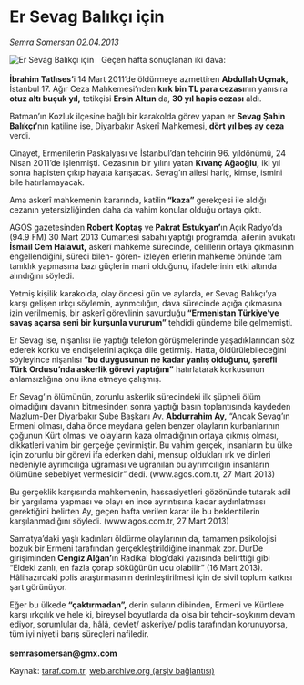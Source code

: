 # Er Sevag Balıkçı için

*Semra Somersan 02.04.2013*

<div class="yazi"><img align="left" alt="Er Sevag Balıkçı için" border="0" src="http://www.taraf.com.tr/fotoraflar/makaleler/er-sevag-balikci-icin_5278_orijinal.jpg" style="border-right-width:10px; border-color:#FFFFFF"/><p>Geçen hafta sonuçlanan iki dava:<br/><br/><strong>İbrahim Tatlıses’</strong>i 14 Mart 2011’de öldürmeye azmettiren <strong>Abdullah Uçmak,</strong> İstanbul 17. Ağır Ceza Mahkemesi’nden <strong>kırk bin TL para cezası</strong>nın yanısıra <strong>otuz altı buçuk yıl,</strong> tetikçisi <strong>Ersin Altun</strong> da, <strong>30 yıl hapis cezası</strong> aldı.</p>
<p>Batman’ın Kozluk ilçesine bağlı bir karakolda görev yapan er <strong>Sevag Şahin Balıkçı’</strong>nın katiline ise, Diyarbakır Askerî Mahkemesi, <strong>dört yıl beş ay ceza</strong> verdi. </p>
<p>Cinayet, Ermenilerin Paskalyası ve İstanbul’dan tehcirin 96. yıldönümü, 24 Nisan 2011’de işlenmişti. Cezasının bir yılını yatan <strong>Kıvanç Ağaoğlu,</strong> iki yıl sonra hapisten çıkıp hayata karışacak. Sevag’ın ailesi hariç, kimse, ismini bile hatırlamayacak.</p>
<p>Ama askerî mahkemenin kararında, katilin<strong> “kaza”</strong> gerekçesi ile aldığı cezanın yetersizliğinden daha da vahim konular olduğu ortaya çıktı. </p>
<p>AGOS gazetesinden <strong>Robert Koptaş</strong> ve<strong> Pakrat Estukyan’</strong>ın Açık Radyo’da (94.9 FM) 30 Mart 2013 Cumartesi sabahı yaptığı programda, ailenin avukatı <strong>İsmail Cem Halavut,</strong> askerî mahkeme sürecinde, delillerin ortaya çıkmasının engellendiğini, süreci bilen- gören- izleyen erlerin mahkeme önünde tam tanıklık yapmasına bazı güçlerin mani olduğunu, ifadelerinin etki altında alındığını söyledi. </p>
<p>Yetmiş kişilik karakolda, olay öncesi gün ve aylarda, er Sevag Balıkçı’ya karşı gelişen ırkçı söylemin, ayrımcılığın, dava sürecinde açığa çıkmasına izin verilmemiş, bir askerî görevlinin savurduğu<strong> “Ermenistan Türkiye’ye savaş açarsa seni bir kurşunla vururum”</strong> tehdidi gündeme bile gelmemişti. </p>
<p>Er Sevag ise, nişanlısı ile yaptığı telefon görüşmelerinde yaşadıklarından söz ederek korku ve endişelerini açıkça dile getirmiş. Hatta, öldürülebileceğini söyleyince nişanlısı<strong> “bu duygusunun ne kadar yanlış olduğunu, şerefli Türk Ordusu’nda askerlik görevi yaptığını”</strong> hatırlatarak korkusunun anlamsızlığına onu ikna etmeye çalışmış.</p>
<p>Er Sevag’ın ölümünün, zorunlu askerlik sürecindeki ilk şüpheli ölüm olmadığını davanın bitmesinden sonra yaptığı basın toplantısında kaydeden Mazlum-Der Diyarbakır Şube Başkanı Av. <strong>Abdurrahim Ay,</strong> “Ancak Sevag’ın Ermeni olması, daha önce meydana gelen benzer olayların kurbanlarının çoğunun Kürt olması ve olayların kaza olmadığının ortaya çıkmış olması, dikkatleri vahim bir gerçeğe çevirmiştir. Bu vahim gerçek, insanların bu ülke için zorunlu bir görevi ifa ederken dahi, mensup oldukları ırk ve dinleri nedeniyle ayrımcılığa uğraması ve uğranılan bu ayrımcılığın insanların ölümüne sebebiyet vermesidir” dedi. (www.agos.com.tr, 27 Mart 2013)</p>
<p>Bu gerçeklik karşısında mahkemenin, hassasiyetleri gözönünde tutarak adil bir yargılama yapması ve olayı en ince ayrıntısına kadar aydınlatması gerektiğini belirten Ay, geçen hafta verilen karar ile bu beklentilerin karşılanmadığını söyledi. (www.agos.com.tr, 27 Mart 2013)</p>
<p>Samatya’daki yaşlı kadınları öldürme olaylarının da, tamamen psikolojisi bozuk bir Ermeni tarafından gerçekleştirildiğine inanmak zor. DurDe girişiminden <strong>Cengiz Alğan’</strong>ın Radikal blog’daki yazısında belirttiği gibi “Eldeki zanlı, en fazla çorap söküğünün ucu olabilir” (16 Mart 2013). Hâlihazırdaki polis araştırmasının derinleştirilmesi için de sivil toplum katkısı şart görünüyor.</p>
<p>Eğer bu ülkede <strong>“çaktırmadan”,</strong> derin suların dibinden, Ermeni ve Kürtlere karşı ırkçılık ve hele ki, bireysel boyutlarda da olsa bir tehcir-soykırım devam ediyor, sorumlular da, hâlâ, devlet/ askeriye/ polis tarafından korunuyorsa, tüm iyi niyetli barış süreçleri nafiledir.<br/><br/><strong>semrasomersan@gmx.com</strong> </p>
</div>

Kaynak: [taraf.com.tr](http://www.taraf.com.tr/semra-somersan/makale-er-sevag-balikci-icin.htm), [web.archive.org (arşiv bağlantısı)](http://web.archive.org/web/20130920004729/http://www.taraf.com.tr/semra-somersan/makale-er-sevag-balikci-icin.htm)
